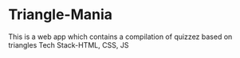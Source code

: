 # Triangle-Mania

This is a web app which contains a compilation of quizzez based on triangles Tech Stack-HTML, CSS, JS
 
